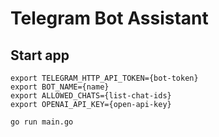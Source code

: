 # Telegram Bot Assistant

## Start app

```
export TELEGRAM_HTTP_API_TOKEN={bot-token}
export BOT_NAME={name}
export ALLOWED_CHATS={list-chat-ids}
export OPENAI_API_KEY={open-api-key}

go run main.go
```
